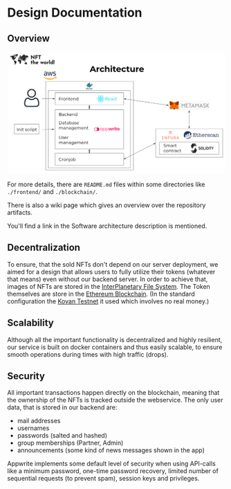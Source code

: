 # Design Documentation

## Overview

![Architecture](images/architecture.png)


For more details, there are `README.md` files within some directories like `./frontend/` and `./blockchain/`.

There is also a wiki page which gives an overview over the repository artifacts.

You'll find a link in the Software architecture description is mentioned.

## Decentralization

To ensure, that the sold NFTs don't depend on our server deployment, 
we aimed for a design that allows users to 
fully utilize their tokens (whatever that means) even without our backend server. 
In order to achieve that, images of NFTs are 
stored in the 
[InterPlanetary File System](https://en.wikipedia.org/wiki/InterPlanetary_File_System). 
The Token themselves are store in the 
[Ethereum Blockchain](https://en.wikipedia.org/wiki/Ethereum). 
(In the standard configuration the 
[Kovan Testnet](https://eth.wiki/fundamentals/testnets) it used which involves no real money.)

## Scalability

Although all the important functionality is decentralized and highly resilient,
our service is built on docker containers and thus easily scalable,
to ensure smooth operations during times with high traffic (drops).

## Security

All important transactions happen directly on the blockchain, meaning 
that the ownership of the NFTs is tracked outside the webservice.
The only user data, that is stored in our backend are:

* mail addresses
* usernames 
* passwords (salted and hashed)
* group memberships (Partner, Admin)
* announcements (some kind of news messages shown in the app)

Appwrite implements some default level of security when using API-calls like a minimum password, one-time password recovery, limited number of sequential requests (to prevent spam), session keys and privileges.
